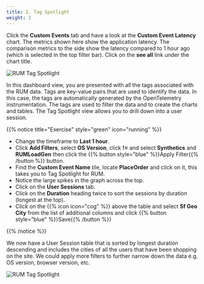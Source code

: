 ```yaml
---
title: 2. Tag Spotlight
weight: 2
---
```


Click the **Custom Events** tab and have a look at the **Custom Event Latency** chart. The metrics shown here show the application latency. The comparison metrics to the side show the latency compared to 1 hour ago (which is selected in the top filter bar). Click on the **see all** link under the chart title.

![RUM Tag Spotlight](../images/rum-tag-spotlight.png)

In this dashboard view, you are presented with all the tags associated with the RUM data. Tags are key-value pairs that are used to identify the data. In this case, the tags are automatically generated by the OpenTelemetry instrumentation. The tags are used to filter the data and to create the charts and tables. The Tag Spotlight view allows you to drill down into a user session.

{{% notice title="Exercise" style="green" icon="running" %}}

* Change the timeframe to **Last 1 hour**.
* Click **Add Filters**, select **OS Version**, click **!=** and select **Synthetics** and **RUMLoadGen** then click the {{% button style="blue" %}}Apply Filter{{% /button %}} button.
* Find the **Custom Event Name** tile, locate **PlaceOrder** and click on it, this takes you to Tag Spotlight for RUM.
* Notice the large spikes in the graph across the top.
* Click on the **User Sessions** tab.
* Click on the **Duration** heading twice to sort the sessions by duration (longest at the top).
* Click on the {{% icon icon="cog" %}} above the table and select **Sf Geo City** from the list of additional columns and click {{% button style="blue" %}}Save{{% /button %}}

{{% /notice %}}

We now have a User Session table that is sorted by longest duration descending and includes the cities of all the users that have been shopping on the site. We could apply more filters to further narrow down the data e.g. OS version, browser version, etc.

![RUM Tag Spotlight](../images/rum-user-sessions.png)
